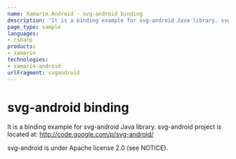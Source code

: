 ```yaml
---
name: Xamarin.Android - svg-android binding
description: 'It is a binding example for svg-android Java library. svg-android project is located at: http://code.google.com/p/svg-android/ svg-android is under...'
page_type: sample
languages:
- csharp
products:
- xamarin
technologies:
- xamarin-android
urlFragment: svgandroid
---
```

# svg-android binding

It is a binding example for svg-android Java library.
svg-android project is located at:
http://code.google.com/p/svg-android/

svg-android is under Apache license 2.0 (see NOTICE).

